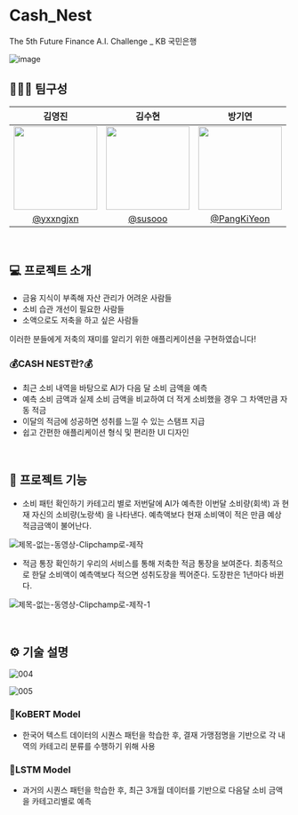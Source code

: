 # Cash_Nest
The 5th Future Finance A.I. Challenge _ KB 국민은행

![image](https://github.com/AI-Toy-Project/Cash_Nest/assets/92291198/bf5b1feb-8f2b-4b7a-981d-2ed1bb3e1645)
<br>

## 👩🏻‍💻 팀구성
|김영진|김수현|방기연|
|:---:|:---:|:---:|
|<img src="" width="150">|<img src="https://github.com/AI-Toy-Project/Cash_Nest/assets/92291198/d96bc627-8dca-4437-897a-029de690d048" width="150">|<img src="https://github.com/AI-Toy-Project/Cash_Nest/assets/132427506/5019224d-23b9-45e0-946a-5e41420262c4" width="150">|
|[@yxxngjxn](https://github.com/yxxngjxn)|[@susooo](https://github.com/susooo)|[@PangKiYeon](https://github.com/PangKiYeon)|
<br>

## 💻 프로젝트 소개
* 금융 지식이 부족해 자산 관리가 어려운 사람들
* 소비 습관 개선이 필요한 사람들
* 소액으로도 저축을 하고 싶은 사람들

이러한 분들에게 저축의 재미를 알리기 위한 <Cash Nest> 애플리케이션을 구현하였습니다!
<br>

### 💰CASH NEST란?💰

* 최근 소비 내역을 바탕으로 AI가 다음 달 소비 금액을 예측
* 예측 소비 금액과 실제 소비 금액을 비교하여 더 적게 소비했을 경우 그 차액만큼 자동 적금
* 이달의 적금에 성공하면 성취를 느낄 수 있는 스탬프 지급
* 쉽고 간편한 애플리케이션 형식 및 편리한 UI 디자인
<br>

## 📌 프로젝트 기능
+ 소비 패턴 확인하기
  카테고리 별로 저번달에 AI가 예측한 이번달 소비량(회색) 과 현재 자신의 소비량(노랑색) 을 나타낸다.
  예측액보다 현재 소비액이 적은 만큼 예상 적금금액이 불어난다.
  
![제목-없는-동영상-Clipchamp로-제작](https://github.com/AI-Toy-Project/Cash_Nest/assets/132427506/d390e86a-73cd-42f3-a971-85b8fccf4378)

+ 적금 통장 확인하기
  우리의 서비스를 통해 저축한 적금 통장을 보여준다.
  최종적으로 한달 소비액이 예측액보다 적으면 성취도장을 찍어준다. 도장판은 1년마다 바뀐다.
  
![제목-없는-동영상-Clipchamp로-제작-_1_](https://github.com/AI-Toy-Project/Cash_Nest/assets/132427506/ee8fdf45-b317-42f8-973e-a69d34bac697)

<br>

## ⚙️ 기술 설명

![004](https://github.com/AI-Toy-Project/Cash_Nest/assets/132427506/9c96cb58-6454-4fb9-a69f-7f965d546de2)

![005](https://github.com/AI-Toy-Project/Cash_Nest/assets/132427506/54d32d1f-59f6-4e3a-910f-4af6b69a7676)

### 📍KoBERT Model
* 한국어 텍스트 데이터의 시퀀스 패턴을 학습한 후, 결재 가맹점명을 기반으로 각 내역의 카테고리 분류를 수행하기 위해 사용

### 📍LSTM Model
* 과거의 시퀀스 패턴을 학습한 후, 최근 3개월 데이터를 기반으로 다음달 소비 금액을 카테고리별로 예측

